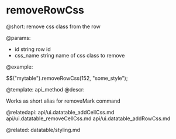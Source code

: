 removeRowCss
=============


@short:
	remove css class from the row	

@params:
- id	string		row id
- css_name	string		name of css class to remove


@example:

$$("mytable").removeRowCss(152, "some_style");

@template:	api_method
@descr:

Works as short alias for removeMark command


@relatedapi:
	api/ui.datatable_addCellCss.md
    api/ui.datatable_removeCellCss.md
	api/ui.datatable_addRowCss.md

@related:
	datatable/styling.md